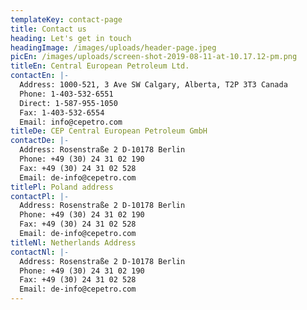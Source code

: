```yaml
---
templateKey: contact-page
title: Contact us
heading: Let's get in touch
headingImage: /images/uploads/header-page.jpeg
picEn: /images/uploads/screen-shot-2019-08-11-at-10.17.12-pm.png
titleEn: Central European Petroleum Ltd.
contactEn: |-
  Address: 1000-521, 3 Ave SW Calgary, Alberta, T2P 3T3 Canada  
  Phone: 1-403-532-6551  
  Direct: 1-587-955-1050  
  Fax: 1-403-532-6554  
  Email: info@cepetro.com
titleDe: CEP Central European Petroleum GmbH
contactDe: |-
  Address: Rosenstraße 2 D-10178 Berlin  
  Phone: +49 (30) 24 31 02 190  
  Fax: +49 (30) 24 31 02 528  
  Email: de-info@cepetro.com
titlePl: Poland address
contactPl: |-
  Address: Rosenstraße 2 D-10178 Berlin  
  Phone: +49 (30) 24 31 02 190  
  Fax: +49 (30) 24 31 02 528  
  Email: de-info@cepetro.com
titleNl: Netherlands Address
contactNl: |-
  Address: Rosenstraße 2 D-10178 Berlin  
  Phone: +49 (30) 24 31 02 190  
  Fax: +49 (30) 24 31 02 528  
  Email: de-info@cepetro.com
---
```

